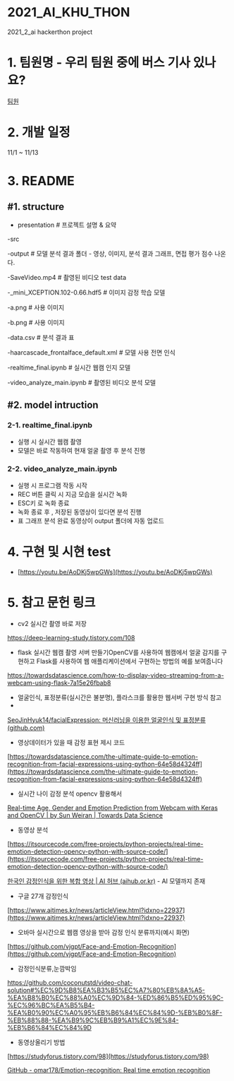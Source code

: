 # 2021_AI_KHU_THON
2021_2_ai hackerthon project 

# 1. 팀원명 - 우리 팀원 중에 버스 기사 있나요?

[팀원 ](https://www.notion.so/6303383d94124416a1e9bad5c55e2235)

# 2. 개발 일정

11/1 ~ 11/13

# 3. README

## #1. structure
- presentation # 프로젝트 설명 & 요약 

-src

  -output    # 모델 분석 결과 폴더 - 영상, 이미지, 분석 결과 그래프, 면접 평가 점수 나온다.

  -SaveVideo.mp4 # 촬영된 비디오 test data

  -_mini_XCEPTION.102-0.66.hdf5 # 이미지 감정 학습 모델

  -a.png # 사용 이미지

  -b.png # 사용 이미지

  -data.csv # 분석 결과 표 

  -haarcascade_frontalface_default.xml # 모델 사용 전면 인식

  -realtime_final.ipynb # 실시간 웹캠 인지 모델 

  -video_analyze_main.ipynb # 촬영된 비디오 분석 모델 

## #2. model intruction

### 2-1. realtime_final.ipynb

- 실행 시 실시간 웹캠 촬영
- 모델은 바로 작동하여 현재 얼굴 촬영 후 분석 진행

### 2-2. video_analyze_main.ipynb 

- 실행 시 프로그램 작동 시작
- REC 버튼 클릭 시 지금 모습을 실시간 녹화
- ESC키 로 녹화 종료
- 녹화 종료 후 , 저장된 동영상이 있다면 분석 진행
- 표 그래프 분석 완료 동영상이 output 폴더에 자동 업로드

# 4. 구현 및 시현 test

- [https://youtu.be/AoDKj5wpGWs](https://youtu.be/AoDKj5wpGWs)

# 5. 참고 문헌 링크

- cv2 실시간 촬영 바로 저장

https://deep-learning-study.tistory.com/108

- flask 실시간 웹캠 촬영 서버 만들기OpenCV를 사용하여 웹캠에서 얼굴 감지를 구현하고 Flask를 사용하여 웹 애플리케이션에서 구현하는 방법의 예를 보여줍니다

https://towardsdatascience.com/how-to-display-video-streaming-from-a-webcam-using-flask-7a15e26fbab8

- 얼굴인식, 표정분류(실시간은 불분명), 플라스크를 활용한 웹서버 구현 방식 참고
- 
[SeoJinHyuk14/facialExpression: 머신러닝을 이용한 얼굴인식 및 표정분류 (github.com)](https://github.com/SeoJinHyuk14/facialExpression)

- 영상데이터가 있을 때 감정 표현 제시 코드

[https://towardsdatascience.com/the-ultimate-guide-to-emotion-recognition-from-facial-expressions-using-python-64e58d4324ff](https://towardsdatascience.com/the-ultimate-guide-to-emotion-recognition-from-facial-expressions-using-python-64e58d4324ff)

- 실시간 나이 감정 분석 opencv 활용해서

[Real-time Age, Gender and Emotion Prediction from Webcam with Keras and OpenCV | by Sun Weiran | Towards Data Science](https://towardsdatascience.com/real-time-age-gender-and-emotion-prediction-from-webcam-with-keras-and-opencv-bde6220d60a)

- 동영상 분석

[https://itsourcecode.com/free-projects/python-projects/real-time-emotion-detection-opencv-python-with-source-code/](https://itsourcecode.com/free-projects/python-projects/real-time-emotion-detection-opencv-python-with-source-code/)

[한국인 감정인식을 위한 복합 영상 | AI 허브 (aihub.or.kr)](https://aihub.or.kr/aidata/27716) - AI 모델까지 존재

- 구글 27개 감정인식

[https://www.aitimes.kr/news/articleView.html?idxno=22937](https://www.aitimes.kr/news/articleView.html?idxno=22937)

- 오바마 실시간으로 웹캠 영상을 받아 감정 인식 분류까지(예시 화면)

[https://github.com/vjgpt/Face-and-Emotion-Recognition](https://github.com/vjgpt/Face-and-Emotion-Recognition)

- 감정인식분류,눈깜박임

https://github.com/coconutstd/video-chat-solution#%EC%9D%B8%EA%B3%B5%EC%A7%80%EB%8A%A5-%EA%B8%B0%EC%88%A0%EC%9D%84-%ED%86%B5%ED%95%9C-%EC%96%BC%EA%B5%B4-%EA%B0%90%EC%A0%95%EB%B6%84%EC%84%9D-%EB%B0%8F-%EB%88%88-%EA%B9%9C%EB%B9%A1%EC%9E%84-%EB%B6%84%EC%84%9D

- 동영상올리기 방법

[https://studyforus.tistory.com/98](https://studyforus.tistory.com/98)

[GitHub - omar178/Emotion-recognition: Real time emotion recognition](https://github.com/omar178/Emotion-recognition)

